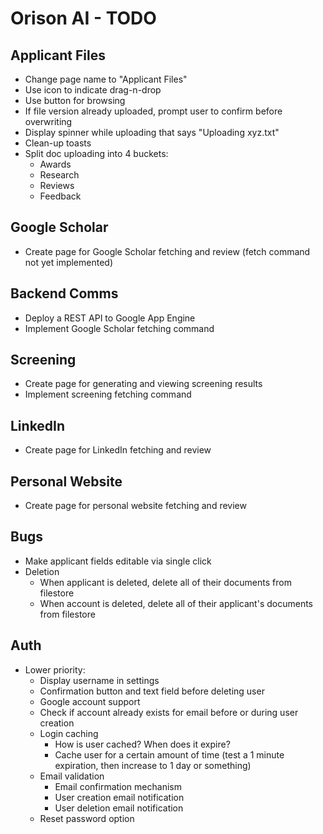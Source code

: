 # Orison AI - TODO

## Applicant Files

- Change page name to "Applicant Files"
- Use icon to indicate drag-n-drop
- Use button for browsing
- If file version already uploaded, prompt user to confirm before overwriting
- Display spinner while uploading that says "Uploading xyz.txt"
- Clean-up toasts
- Split doc uploading into 4 buckets:
    - Awards
    - Research
    - Reviews
    - Feedback

## Google Scholar

- Create page for Google Scholar fetching and review (fetch command not yet implemented)

## Backend Comms

- Deploy a REST API to Google App Engine
- Implement Google Scholar fetching command

## Screening

- Create page for generating and viewing screening results
- Implement screening fetching command

## LinkedIn

- Create page for LinkedIn fetching and review

## Personal Website

- Create page for personal website fetching and review

## Bugs

- Make applicant fields editable via single click
- Deletion
    - When applicant is deleted, delete all of their documents from filestore
    - When account is deleted, delete all of their applicant's documents from filestore

## Auth

- Lower priority:
    - Display username in settings
    - Confirmation button and text field before deleting user
    - Google account support
    - Check if account already exists for email before or during user creation
    - Login caching
        - How is user cached? When does it expire?
        - Cache user for a certain amount of time (test a 1 minute expiration, then increase to 1 day or something)
    - Email validation
        - Email confirmation mechanism
        - User creation email notification
        - User deletion email notification
    - Reset password option
